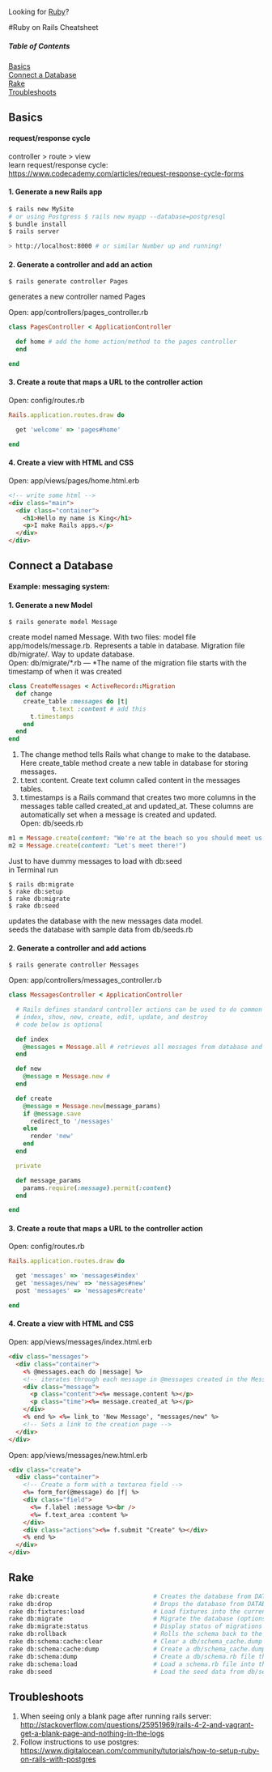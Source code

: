 Looking for [Ruby](../master/Ruby-Cheatsheet.md)?

#Ruby on Rails Cheatsheet

##### Table of Contents

[Basics](#basics)  
[Connect a Database](#connect-a-database)  
[Rake](#rake)  
[Troubleshoots](#troubleshoots)

## Basics

#### request/response cycle

controller > route > view  
learn request/response cycle: https://www.codecademy.com/articles/request-response-cycle-forms

#### 1. Generate a new Rails app

```bash
$ rails new MySite
# or using Postgress $ rails new myapp --database=postgresql
$ bundle install
$ rails server

> http://localhost:8000 # or similar Number up and running!
```

#### 2. Generate a controller and add an action

```
$ rails generate controller Pages
```

generates a new controller named Pages

Open: app/controllers/pages_controller.rb

```Ruby
class PagesController < ApplicationController

  def home # add the home action/method to the pages controller
  end

end
```

#### 3. Create a route that maps a URL to the controller action

Open: config/routes.rb

```Ruby
Rails.application.routes.draw do

  get 'welcome' => 'pages#home'

end
```

#### 4. Create a view with HTML and CSS

Open: app/views/pages/home.html.erb

```html
<!-- write some html -->
<div class="main">
  <div class="container">
    <h1>Hello my name is King</h1>
    <p>I make Rails apps.</p>
  </div>
</div>
```

## Connect a Database

#### Example: messaging system:

#### 1. Generate a new Model

```
$ rails generate model Message
```

create model named Message. With two files: model file app/models/message.rb. Represents a table in database. Migration file db/migrate/. Way to update database.  
Open: db/migrate/*.rb –– *The name of the migration file starts with the timestamp of when it was created

```Ruby
class CreateMessages < ActiveRecord::Migration
  def change
    create_table :messages do |t|
			t.text :content # add this
      t.timestamps
    end
  end
end
```

1. The change method tells Rails what change to make to the database. Here create_table method create a new table in database for storing messages.
2. t.text :content. Create text column called content in the messages tables.
3. t.timestamps is a Rails command that creates two more columns in the messages table called created_at and updated_at. These columns are automatically set when a message is created and updated.  
   Open: db/seeds.rb

```Ruby
m1 = Message.create(content: "We're at the beach so you should meet us here! I make a mean sandcastle. :)")
m2 = Message.create(content: "Let's meet there!")
```

Just to have dummy messages to load with db:seed  
in Terminal run

```
$ rails db:migrate
$ rake db:setup
$ rake db:migrate
$ rake db:seed
```

updates the database with the new messages data model.  
seeds the database with sample data from db/seeds.rb

#### 2. Generate a controller and add actions

```
$ rails generate controller Messages
```

Open: app/controllers/messages_controller.rb

```Ruby
class MessagesController < ApplicationController

  # Rails defines standard controller actions can be used to do common things such as display and modify data.
  # index, show, new, create, edit, update, and destroy
  # code below is optional

  def index
    @messages = Message.all # retrieves all messages from database and stores them in variable @messages.
  end

  def new
    @message = Message.new #
  end

  def create
    @message = Message.new(message_params)
    if @message.save
      redirect_to '/messages'
    else
      render 'new'
    end
  end

  private

  def message_params
    params.require(:message).permit(:content)
  end

end
```

#### 3. Create a route that maps a URL to the controller action

Open: config/routes.rb

```Ruby
Rails.application.routes.draw do

  get 'messages' => 'messages#index'
  get 'messages/new' => 'messages#new'
  post 'messages' => 'messages#create'

end
```

#### 4. Create a view with HTML and CSS

Open: app/views/messages/index.html.erb

```html
<div class="messages">
  <div class="container">
    <% @messages.each do |message| %>
    <!-- iterates through each message in @messages created in the Messages controller's index -->
    <div class="message">
      <p class="content"><%= message.content %></p>
      <p class="time"><%= message.created_at %></p>
    </div>
    <% end %> <%= link_to 'New Message', "messages/new" %>
    <!-- Sets a link to the creation page -->
  </div>
</div>
```

Open: app/views/messages/new.html.erb

```html
<div class="create">
  <div class="container">
    <!-- Create a form with a textarea field -->
    <%= form_for(@message) do |f| %>
    <div class="field">
      <%= f.label :message %><br />
      <%= f.text_area :content %>
    </div>
    <div class="actions"><%= f.submit "Create" %></div>
    <% end %>
  </div>
</div>
```

## Rake

```bash
rake db:create                          # Creates the database from DATABASE_URL or config/database.yml for the current RAILS_ENV (use db:create:all to create all databa...
rake db:drop                            # Drops the database from DATABASE_URL or config/database.yml for the current RAILS_ENV (use db:drop:all to drop all databases in...
rake db:fixtures:load                   # Load fixtures into the current environment's database
rake db:migrate                         # Migrate the database (options: VERSION=x, VERBOSE=false, SCOPE=blog)
rake db:migrate:status                  # Display status of migrations
rake db:rollback                        # Rolls the schema back to the previous version (specify steps w/ STEP=n)
rake db:schema:cache:clear              # Clear a db/schema_cache.dump file
rake db:schema:cache:dump               # Create a db/schema_cache.dump file
rake db:schema:dump                     # Create a db/schema.rb file that is portable against any DB supported by AR
rake db:schema:load                     # Load a schema.rb file into the database
rake db:seed                            # Load the seed data from db/seeds.rb
```

## Troubleshoots

1. When seeing only a blank page after running rails server:  
   http://stackoverflow.com/questions/25951969/rails-4-2-and-vagrant-get-a-blank-page-and-nothing-in-the-logs
2. Follow instructions to use postgres:  
   https://www.digitalocean.com/community/tutorials/how-to-setup-ruby-on-rails-with-postgres
